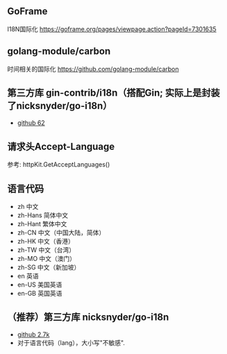 ## GoFrame
I18N国际化
    https://goframe.org/pages/viewpage.action?pageId=7301635

## golang-module/carbon
时间相关的国际化
    https://github.com/golang-module/carbon

## 第三方库 gin-contrib/i18n（搭配Gin; 实际上是封装了nicksnyder/go-i18n）
- [github 62](https://github.com/gin-contrib/i18n)

## 请求头Accept-Language
参考: httpKit.GetAcceptLanguages()

## 语言代码
- zh          中文
- zh-Hans     简体中文
- zh-Hant     繁体中文
- zh-CN       中文（中国大陆，简体）
- zh-HK       中文（香港）
- zh-TW       中文（台湾）
- zh-MO       中文（澳门）
- zh-SG       中文（新加坡）
- en          英语
- en-US       美国英语
- en-GB       英国英语

## （推荐）第三方库 nicksnyder/go-i18n
- [github 2.7k](https://github.com/nicksnyder/go-i18n)
- 对于语言代码（lang），大小写"不敏感".


